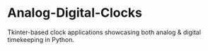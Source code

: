 # Analog-Digital-Clocks
Tkinter-based clock applications showcasing both analog &amp; digital timekeeping in Python.
